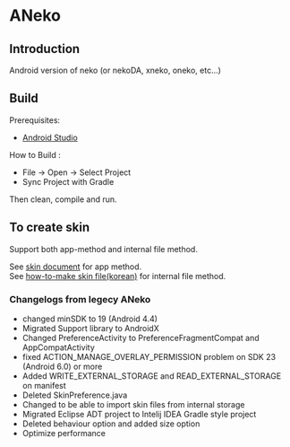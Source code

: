 ANeko
=====

Introduction
------------
Android version of neko (or nekoDA, xneko, oneko, etc...)


Build
-----

Prerequisites:

* [Android Studio](https://developer.android.com/studio)

How to Build :
* File -> Open -> Select Project
* Sync Project with Gradle

Then clean, compile and run.


To create skin
--------------

Support both app-method and internal file method.  
  
See [skin document](http://www.tamanegi.org/prog/android-apps/aneko-skin.html#create-skin) for app method.  
See [how-to-make skin file(korean)](https://gall.dcinside.com/mgallery/board/view/?id=micateam&no=857787) for internal file method. 

### Changelogs from legecy ANeko
 - changed minSDK to 19 (Android 4.4)
 - Migrated Support library to AndroidX
 - Changed PreferenceActivity to PreferenceFragmentCompat and AppCompatActivity
 - fixed ACTION_MANAGE_OVERLAY_PERMISSION problem on SDK 23 (Android 6.0) or more
 - Added WRITE_EXTERNAL_STORAGE and READ_EXTERNAL_STORAGE on manifest
 - Deleted SkinPreference.java
 - Changed to be able to import skin files from internal storage
 - Migrated Eclipse ADT project to Intelij IDEA Gradle style project
 - Deleted behaviour option and added size option
 - Optimize performance
 
